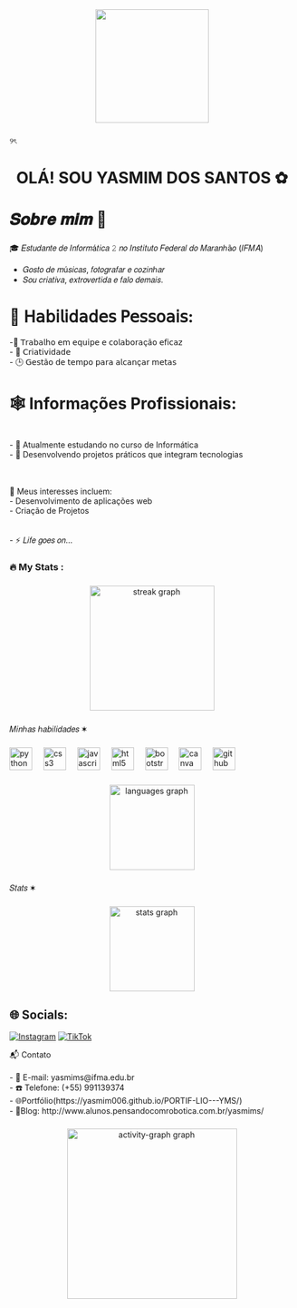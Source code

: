 <div align="center">
  <img height="200" src="https://media1.tenor.com/m/a8Z2lXOKd68AAAAd/lana-del-rey-kiss.gif"  />
</div>

###

୨ৎ
   </div>

<div align="center">
</div>



<h1 align="center">OLÁ! SOU YASMIM DOS SANTOS ✿ </h1>

###

# 𝑺𝒐𝒃𝒓𝒆 𝒎𝒊𝒎 💌

###

🎓 𝐸𝑠𝑡𝑢𝑑𝑎𝑛𝑡𝑒 𝑑𝑒 𝐼𝑛𝑓𝑜𝑟𝑚á𝑡𝑖𝑐𝑎 𝟸 𝑛𝑜 𝐼𝑛𝑠𝑡𝑖𝑡𝑢𝑡𝑜 𝐹𝑒𝑑𝑒𝑟𝑎𝑙 𝑑𝑜 𝑀𝑎𝑟𝑎𝑛ℎã𝑜 (𝐼𝐹𝑀𝐴)<br>
   - 𝐺𝑜𝑠𝑡𝑜 𝑑𝑒 𝑚ú𝑠𝑖𝑐𝑎𝑠, 𝑓𝑜𝑡𝑜𝑔𝑟𝑎𝑓𝑎𝑟 𝑒 𝑐𝑜𝑧𝑖𝑛ℎ𝑎𝑟 <br>
   - 𝑆𝑜𝑢 𝑐𝑟𝑖𝑎𝑡𝑖𝑣𝑎, 𝑒𝑥𝑡𝑟𝑜𝑣𝑒𝑟𝑡𝑖𝑑𝑎 𝑒 𝑓𝑎𝑙𝑜 𝑑𝑒𝑚𝑎𝑖𝑠.


# 🌟 𝖧𝖺𝖻𝗂𝗅𝗂𝖽𝖺𝖽𝖾𝗌 𝖯𝖾𝗌𝗌𝗈𝖺𝗂𝗌:
-🤝 𝖳𝗋𝖺𝖻𝖺𝗅𝗁𝗈 𝖾𝗆 𝖾𝗊𝗎𝗂𝗉𝖾 𝖾 𝖼𝗈𝗅𝖺𝖻𝗈𝗋𝖺çã𝗈 𝖾𝖿𝗂𝖼𝖺𝗓 <br> - 🎨 𝖢𝗋𝗂𝖺𝗍𝗂𝗏𝗂𝖽𝖺𝖽𝖾<br>- 🕒 𝖦𝖾𝗌𝗍ã𝗈 𝖽𝖾 𝗍𝖾𝗆𝗉𝗈 𝗉𝖺𝗋𝖺 𝖺𝗅𝖼𝖺𝗇ç𝖺𝗋 𝗆𝖾𝗍𝖺𝗌<br>  
  
  # 🕸️ Informações Profissionais:
  <br>- 🔭 Atualmente estudando no curso de Informática<br> - 🌱 Desenvolvendo projetos práticos que integram tecnologias

<br><br>
  🚀 Meus interesses incluem:<br> - Desenvolvimento de aplicações web<br>  - Criação de Projetos<br> <br><br>- ⚡ 𝐿𝑖𝑓𝑒 𝑔𝑜𝑒𝑠 𝑜𝑛...</p>

###

###

<h3 align="left"></h3>

###

<div align="left">
</div>

###

<h3 align="left">🔥   My Stats :</h3>

###

<div align="center">
  <img src="https://streak-stats.demolab.com?user=Yasmim006&locale=en&mode=daily&theme=dark&hide_border=false&border_radius=5&order=3" height="220" alt="streak graph"  />
</div>

###

<p align="left">𝑀𝑖𝑛ℎ𝑎𝑠 ℎ𝑎𝑏𝑖𝑙𝑖𝑑𝑎𝑑𝑒𝑠 ✶ </p>

###

<div align="left">
  <img src="https://cdn.jsdelivr.net/gh/devicons/devicon/icons/python/python-original.svg" height="40" alt="python logo"  />
  <img width="12" />
  <img src="https://cdn.jsdelivr.net/gh/devicons/devicon/icons/css3/css3-original.svg" height="40" alt="css3 logo"  />
  <img width="12" />
  <img src="https://cdn.jsdelivr.net/gh/devicons/devicon/icons/javascript/javascript-original.svg" height="40" alt="javascript logo"  />
  <img width="12" />
  <img src="https://cdn.jsdelivr.net/gh/devicons/devicon/icons/html5/html5-original.svg" height="40" alt="html5 logo"  />
  <img width="12" />
  <img src="https://cdn.jsdelivr.net/gh/devicons/devicon/icons/bootstrap/bootstrap-original.svg" height="40" alt="bootstrap logo"  />
  <img width="12" />
  <img src="https://cdn.jsdelivr.net/gh/devicons/devicon/icons/canva/canva-original.svg" height="40" alt="canva logo"  />
  <img width="12" />
  <img src="https://cdn.jsdelivr.net/gh/devicons/devicon/icons/github/github-original.svg" height="40" alt="github logo"  />
</div>
<p align="left"></p>

###

<div align="center">
  <img src="https://github-readme-stats.vercel.app/api/top-langs?username=Yasmim006&locale=en&hide_title=false&layout=compact&card_width=320&langs_count=5&theme=dracula&hide_border=false&order=2" height="150" alt="languages graph"  />
</div>

###

<div align="left">
</div>

###

<p align="left"></p>

###
###
<p align="left">𝑆𝑡𝑎𝑡𝑠 ✶ </p>

###

<div align="center">
  <img src="https://github-readme-stats.vercel.app/api?username=Yasmim006&hide_title=false&hide_rank=false&show_icons=true&include_all_commits=true&count_private=true&disable_animations=false&theme=dracula&locale=en&hide_border=false&order=1" height="150" alt="stats graph"  />
</div>

###

<div align="left">
</div>

###

<p align="left"></p>

###



## 🌐 Socials:
[![Instagram](https://img.shields.io/badge/Instagram-%23E4405F.svg?logo=Instagram&logoColor=white)](https://instagram.com/https://www.instagram.com/yasqzl._/profilecard/?igsh=eGFlcDE2MGw4czRu) [![TikTok](https://img.shields.io/badge/TikTok-%23000000.svg?logo=TikTok&logoColor=white)](https://tiktok.com/@https://www.tiktok.com/@ym._.45?_t=8qxpwBDlu0k&_r=1) 

<p align="left">📬 Contato<br><br>- 📧 E-mail: yasmims@ifma.edu.br<br>- ☎️ Telefone: (+55) 991139374<br>-
  🌐Portfólio(https://yasmim006.github.io/PORTIF-LIO---YMS/)<br>- 🎨Blog: http://www.alunos.pensandocomrobotica.com.br/yasmims/</p>

### 

<div align="center">
  <img src="https://github-readme-activity-graph.vercel.app/graph?username=Yasmim006&radius=16&theme=react&area=true&order=5" height="300" alt="activity-graph graph"  />
</div>

###
